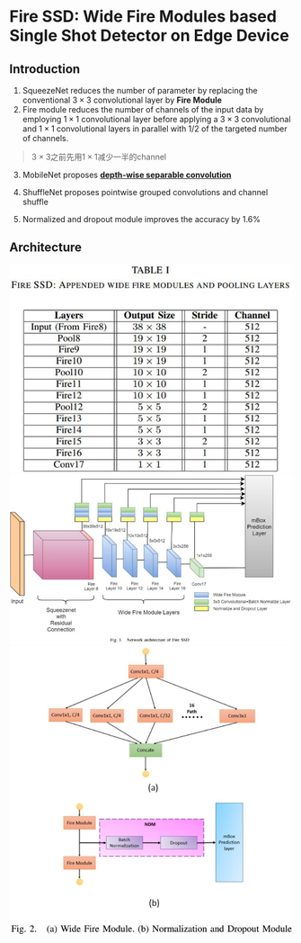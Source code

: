 # Fire SSD: Wide Fire Modules based Single Shot Detector on Edge Device

## Introduction
1. SqueezeNet reduces the number of parameter by replacing the conventional $3\times 3$ convolutional layer by **Fire Module**
2. Fire module reduces the number of channels of the input data by employing $1\times 1$ convolutional layer before applying a $3\times 3$ convolutional and $1\times 1$ convolutional layers in parallel with $1/2$ of the targeted number of channels.
> $3\times 3$之前先用$1\times 1$减少一半的channel

3. MobileNet proposes **[depth-wise separable convolution](https://www.cnblogs.com/adong7639/p/7918527.html)**
4. ShuffleNet proposes pointwise grouped convolutions and channel shuffle

5. Normalized and dropout module improves the accuracy by $1.6\%$

## Architecture
![fire](./.assets/fire.jpg)
![fire2](./.assets/fire2.jpg)
![WFM](./.assets/WFM.jpg)
